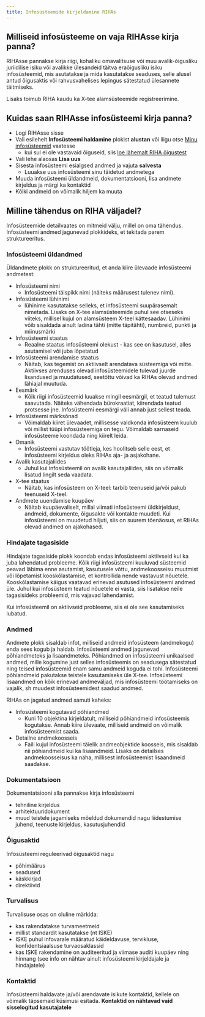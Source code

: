 ```yaml
---
title: Infosüsteemide kirjeldamine RIHAs
---
```


## Milliseid infosüsteeme on vaja RIHAsse kirja panna?
 RIHAsse pannakse kirja riigi, kohaliku omavalitsuse või muu avalik-õigusliku juriidilise isiku või avalikke ülesandeid täitva eraõigusliku isiku infosüsteemid, mis asutatakse ja mida kasutatakse seaduses, selle alusel antud õigusaktis või rahvusvahelises lepingus sätestatud ülesannete täitmiseks. 

 Lisaks toimub RIHA kaudu ka X-tee alamsüsteemide registreerimine.

## Kuidas saan RIHAsse infosüsteemi kirja panna?

- Logi RIHAsse sisse
- Vali esilehelt **Infosüsteemi haldamine** plokist **alustan** või liigu otse [Minu infosüsteemid](https://www.riha.ee/Kirjelda) vaatesse
    - kui sul ei ole vastavaid õiguseid, siis [loe lähemalt RIHA õigustest](https://abi.riha.ee/RIHA-oigused-haldamine)
- Vali lehe alaosas **Lisa uus**
- Sisesta infosüsteemi esialgsed andmed ja vajuta **salvesta**
  - Luuakse uus infosüsteemi sinu täidetud andmetega
- Muuda infosüsteemi üldandmeid, dokumentatsiooni, lisa andmete kirjeldus ja märgi ka kontaktid
- Kõiki andmeid on võimalik hiljem ka muuta

## Milline tähendus on RIHA väljadel?
Infosüsteemide detailvaates on mitmeid välju, millel on oma tähendus. Infosüsteemi andmed jagunevad plokkideks, et tekitada parem struktureeritus.

### Infosüsteemi üldandmed

Üldandmete plokk on struktureeritud, et anda kiire ülevaade infosüsteemi andmetest:

- Infosüsteemi nimi
  - Infosüsteemi täispikk nimi (näiteks määrusest tulenev nimi).
- Infosüsteemi lühinimi
  - lühinime kasutatakse selleks, et infosüsteemi suupärasemalt nimetada. Lisaks on X-tee alamsüsteemide puhul see otseseks viiteks, millisel kujul on alamsüsteem X-teel kättesaadav. Lühinimi võib sisaldada ainult ladina tähti (mitte täpitähti), numbreid, punkti ja miinusmärki
- Infosüsteemi staatus
  - Reaalne staatus infosüsteemi olekust - kas see on kasutusel, alles asutamisel või juba lõpetatud
- Infosüsteemi arendamise staatus
  - Näitab, kas tegemist on aktiivselt arendatava süsteemiga või mitte. Aktiivses arenduses olevad infosüsteemidele tulevad juurde lisandused ja muudatused, seetõttu võivad ka RIHAs olevad andmed lähiajal muutuda.
- Eesmärk
  - Kõik riigi infosüsteemid luuakse mingil eesmärgil, et teatud tulemust saavutada. Näiteks vähendada bürokraatiat, kiirendada teatud protsesse jne. Infosüsteemi eesmärgi väli annab just sellest teada.
- Infosüsteemi märksõnad
  - Võimaldab kiiret ülevaadet, millisesse valdkonda infosüsteem kuulub või millist tüüpi infosüsteemiga on tegu. Võimaldab sarnaseid infosüsteeme koondada ning kiirelt leida.
- Omanik
  - Infosüsteemi vastutav töötleja, kes hoolitseb selle eest, et infosüsteemi kirjeldus oleks RIHAs aja- ja asjakohane.
- Avalik kasutajaliides
  - Juhul kui infosüsteemil on avalik kasutajaliides, siis on võimalik lisatud lingilt seda vaadata.
- X-tee staatus
  - Näitab, kas infosüsteem on X-teel: tarbib teenuseid ja/või pakub teenuseid X-teel.
- Andmete uuendamise kuupäev
  - Näitab kuupäevaliselt, millal viimati infosüsteemi üldkirjeldust, andmeid, dokumente, õigusakte või kontakte muudeti. Kui infosüsteemi on muudetud hiljuti, siis on suurem tõenäosus, et RIHAs olevad andmed on ajakohased.


### Hindajate tagasiside

Hindajate tagasiside plokk koondab endas infosüsteemi aktiivseid kui ka juba lahendatud probleeme. Kõik riigi infosüsteemi kuuluvad süsteemid peavad läbima enne asutamist, kasutusele võttu, andmekoosseisu muutmist või lõpetamist kooskõlastamise, et kontrollida nende vastavust nõuetele. Kooskõlastamise käigus vaatavad erinevad asutused infosüsteemi andmed üle. Juhul kui infosüsteem teatud nõuetele ei vasta, siis lisatakse neile tagasisideks probleemid, mis vajavad lahendamist.

Kui infosüsteemil on aktiivseid probleeme, siis ei ole see kasutamiseks lubatud.


### Andmed

Andmete plokk sisaldab infot, milliseid andmeid infosüsteem (andmekogu) enda sees kogub ja haldab. Infosüsteemi andmed jagunevad põhiandmeteks ja lisaandmeteks. Põhiandmed on infosüsteemi unikaalsed andmed, mille kogumine just selles infosüsteemis on seadusega sätestatud ning teised infosüsteemid enam samu andmeid koguda ei tohi. Infosüsteemi põhiandmeid pakutakse teistele kasutamiseks üle X-tee.
Infosüsteemi lisaandmed on kõik erinevad andmeväljad, mis infosüsteemi töötamiseks on vajalik, sh muudest infosüsteemidest saadud andmed.

RIHAs on jagatud andmed samuti kaheks: 

- Infosüsteemi kogutavad põhiandmed
  - Kuni 10 objektina kirjeldatult, milliseid põhiandmeid infosüsteemis kogutakse. Annab kiire ülevaate, milliseid andmeid on võimalik infosüsteemist saada.
- Detailne andmekoosseis
  - Faili kujul infosüsteemi täielik andmeobjektide koosseis, mis sisaldab nii põhiandmeid kui ka lisaandmeid. Lisaks on detailses andmekoosseisus ka näha, millisest infosüsteemist lisaandmeid saadakse.

### Dokumentatsioon

Dokumentatsiooni alla pannakse kirja infosüsteemi

- tehniline kirjeldus
- arhitektuuridokument
- muud teistele jagamiseks mõeldud dokumendid nagu liidestumise juhend, teenuste kirjeldus, kasutusjuhendid


### Õigusaktid

Infosüsteemi reguleerivad õigusaktid nagu

- põhimäärus
- seadused
- käskkirjad
- direktiivid

### Turvalisus

Turvalisuse osas on oluline märkida:
- kas rakendatakse turvameetmeid
- millist standardit kasutatakse (nt ISKE)
- ISKE puhul infovarale määratud käideldavuse, tervikluse, konfidentsiaalsuse turvaosaklassid
- kas ISKE rakendamine on auditeeritud ja viimase auditi kuupäev ning hinnang (see info on nähtav ainult infosüsteemi kirjeldajale ja hindajatele)

### Kontaktid

Infosüsteemi haldavate ja/või arendavate isikute kontaktid, kellele on võimalik täpsemaid küsimusi esitada.
**Kontaktid on nähtavad vaid sisselogitud kasutajatele**
